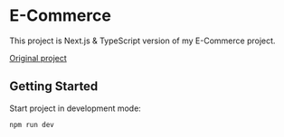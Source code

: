 # E-Commerce

This project is Next.js & TypeScript version of my E-Commerce project.

[Original project](https://github.com/aygunbyr/e-commerce-app)

## Getting Started

Start project in development mode:

```
npm run dev
```
